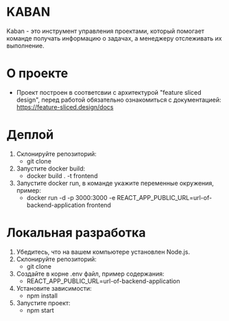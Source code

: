 # KABAN

Kaban - это инструмент управления проектами, который помогает команде получать информацию о задачах, а менеджеру отслеживать их выполнение.

# О проекте
 - Проект построен в соответсвии с архитектурой "feature sliced design", перед работой обязательно ознакомиться с документацией: https://feature-sliced.design/docs

# Деплой
1. Склонируйте репозиторий:
    - git clone
2. Запустите docker build:
    - docker build . -t frontend
3. Запустите docker run, в команде укажите переменные окружения, пример:
   - docker run -d -p 3000:3000 -e REACT_APP_PUBLIC_URL=url-of-backend-application frontend
   
# Локальная разработка

1. Убедитесь, что на вашем компьютере установлен Node.js.
2. Склонируйте репозиторий:
    - git clone
3. Создайте в корне .env файл, пример содержания:
    - REACT_APP_PUBLIC_URL=url-of-backend-application
4. Установите зависимости:
    - npm install
5. Запустите проект:
    - npm start
